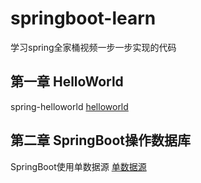 # springboot-learn
学习spring全家桶视频一步一步实现的代码
## 第一章 HelloWorld
spring-helloworld <a href="https://github.com/AmazingZxy/springboot-learn/tree/master/%E7%AC%AC%E4%B8%80%E7%AB%A0/demo">helloworld</a>
## 第二章 SpringBoot操作数据库
SpringBoot使用单数据源 <a href="https://github.com/AmazingZxy/springboot-learn/tree/master/%E7%AC%AC%E4%BA%8C%E7%AB%A0%20%E6%95%B0%E6%8D%AE%E5%BA%93%E6%93%8D%E4%BD%9C/dataSource-demo">单数据源</a>

